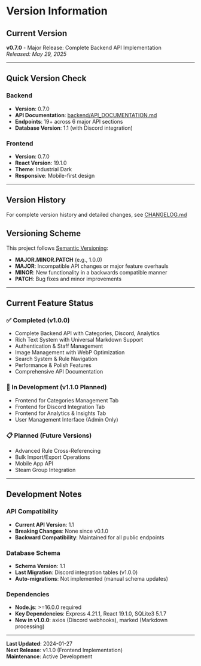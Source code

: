 # Version Information

## Current Version
**v0.7.0** - Major Release: Complete Backend API Implementation  
*Released: May 29, 2025*

---

## Quick Version Check

### Backend
- **Version**: 0.7.0  
- **API Documentation**: [backend/API_DOCUMENTATION.md](backend/API_DOCUMENTATION.md)
- **Endpoints**: 19+ across 6 major API sections
- **Database Version**: 1.1 (with Discord integration)

### Frontend  
- **Version**: 0.7.0
- **React Version**: 19.1.0
- **Theme**: Industrial Dark
- **Responsive**: Mobile-first design

---

## Version History
For complete version history and detailed changes, see [CHANGELOG.md](CHANGELOG.md)

## Versioning Scheme
This project follows [Semantic Versioning](https://semver.org/):
- **MAJOR.MINOR.PATCH** (e.g., 1.0.0)
- **MAJOR**: Incompatible API changes or major feature overhauls
- **MINOR**: New functionality in a backwards compatible manner  
- **PATCH**: Bug fixes and minor improvements

---

## Current Feature Status

### ✅ Completed (v1.0.0)
- Complete Backend API with Categories, Discord, Analytics
- Rich Text System with Universal Markdown Support
- Authentication & Staff Management  
- Image Management with WebP Optimization
- Search System & Rule Navigation
- Performance & Polish Features
- Comprehensive API Documentation

### 🔄 In Development (v1.1.0 Planned)
- Frontend for Categories Management Tab
- Frontend for Discord Integration Tab
- Frontend for Analytics & Insights Tab
- User Management Interface (Admin Only)

### 📋 Planned (Future Versions)
- Advanced Rule Cross-Referencing
- Bulk Import/Export Operations
- Mobile App API
- Steam Group Integration

---

## Development Notes

### API Compatibility
- **Current API Version**: 1.1
- **Breaking Changes**: None since v0.1.0
- **Backward Compatibility**: Maintained for all public endpoints

### Database Schema  
- **Schema Version**: 1.1
- **Last Migration**: Discord integration tables (v1.0.0)
- **Auto-migrations**: Not implemented (manual schema updates)

### Dependencies
- **Node.js**: >=16.0.0 required
- **Key Dependencies**: Express 4.21.1, React 19.1.0, SQLite3 5.1.7
- **New in v1.0.0**: axios (Discord webhooks), marked (Markdown processing)

---

**Last Updated**: 2024-01-27  
**Next Release**: v1.1.0 (Frontend Implementation)  
**Maintenance**: Active Development 